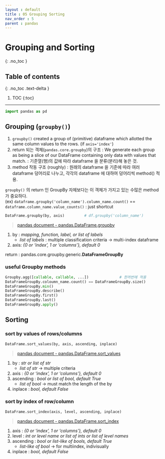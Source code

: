 ```yaml
---
layout : default
title : 05 Grouping Sorting
nav_order : 5
parent : pandas
---
```


# Grouping and Sorting
{: .no_toc }

## Table of contents
{: .no_toc .text-delta }

1. TOC
{:toc}

---


```python
import pandas as pd
```

## Grouping (`groupby()`)
1. `groupby()` created a group of (primitive) dataframe which allotted the same column values to the rows. (if `axis='index'`)  
2. return 되는 객체(`pandas.core.groupby`)의 구조 : We generate each group as being a slice of our DataFrame containing only data with values that match. : 기준열(행)의 값에 따라 dataframe 을 분류(분리)해 놓은 것.  
3. method 작동 구조 (roughly) : 원래의 dataframe 을 기준에 따라 여러 dataframe 덩어리로 나누고, 각각의 dataframe 에 대하여 덩어리씩 method() 적용.

`groupby()` 의 return 인 GroupBy 자체보다는 이 객체가 가지고 있는 수많은 method 가 중요하다.  
(ex) `dataframe.groupby('column_name').column_name.count()` == `dataframe.column_name.value_counts()` : just shortcut

```python
DataFrame.groupby(by, axis)         # df.groupby('column_name')
```
>[pandas document - pandas.DataFrame.groupby](https://pandas.pydata.org/docs/reference/api/pandas.DataFrame.groupby.html?highlight=groupby#pandas.DataFrame.groupby)

1. by : *mapping, function, label, or list of labels*  
    - *list of labels* : multiple classification criteria -> multi-index dataframe  
2. axis: *{0 or ‘index’, 1 or ‘columns’}, default 0*  

return : pandas.core.groupby.generic.**DataFrameGroupBy**

### useful Groupby methods
```python
Groupby.agg([callable, callable, ...])              # 한꺼번에 적용
DataFrameGroupBy.coloumn_name.count() == DataFrameGroupBy.size()
DataFrameGroupBy.min()
DataFrameGroupBy.describe()
DataFrameGroupBy.first()
DataFrameGroupBy.last()
DataFrameGroupBy.apply()
```


## Sorting


### sort by **values** of rows/columns
```python
DataFrame.sort_values(by, axis, ascending, inplace)
```
>[pandas document - pandas.DataFrame.sort_values](https://pandas.pydata.org/docs/reference/api/pandas.DataFrame.sort_values.html?highlight=sort_value)  

1. by : *str or list of str*
    - *list of str* -> multiple criteria
2. axis : *{0 or ‘index’, 1 or ‘columns’}, default 0*
3. ascending : *bool or list of bool, default True*
    - *list of bool* -> must match the length of the by
4. inplace : *bool, default False*


### sort by **index** of row/column
```python
DataFrame.sort_index(axis, level, ascending, inplace)
```
>[pandas document - pandas.DataFrame.sort_index](https://pandas.pydata.org/docs/reference/api/pandas.DataFrame.sort_index.html?highlight=sort_index#pandas.DataFrame.sort_index)

1. axis : *{0 or ‘index’, 1 or ‘columns’}, default 0*
2. level : *int or level name or list of ints or list of level names*
3. ascending : *bool or list-like of bools, default True*
    - *list-like of bool* -> for multiindex, indivisually
4. inplace : *bool, default False*
